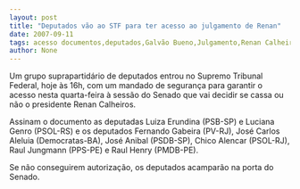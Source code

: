 ```yaml
---
layout: post
title: "Deputados vão ao STF para ter acesso ao julgamento de Renan"
date: 2007-09-11
tags: acesso documentos,deputados,Galvão Bueno,Julgamento,Renan Calheiros
author: None
---
```

Um grupo suprapartid&aacute;rio de deputados entrou no Supremo Tribunal Federal, hoje &agrave;s 16h, com um mandado de seguran&ccedil;a para garantir&nbsp;o acesso&nbsp;nesta quarta-feira &agrave; sess&atilde;o do Senado que vai decidir se cassa ou n&atilde;o o presidente Renan Calheiros.&nbsp;

Assinam o documento as deputadas Luiza Erundina (PSB-SP) e Luciana Genro (PSOL-RS) e os deputados Fernando Gabeira (PV-RJ), Jos&eacute; Carlos Aleluia (Democratas-BA), Jos&eacute; Anibal (PSDB-SP), Chico Alencar (PSOL-RJ), Raul Jungmann (PPS-PE) e Raul Henry (PMDB-PE).

Se n&atilde;o&nbsp;conseguirem autoriza&ccedil;&atilde;o, os deputados&nbsp;acampar&atilde;o na porta do Senado.&nbsp;&nbsp; 